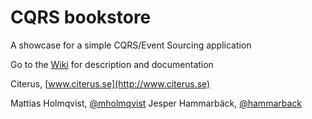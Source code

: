 CQRS bookstore
==============

A showcase for a simple CQRS/Event Sourcing application

Go to the [Wiki](https://github.com/citerus/bookstore-cqrs-example/wiki) for description and documentation


Citerus, [www.citerus.se](http://www.citerus.se)

Mattias Holmqvist, [@mholmqvist](https://twitter.com/m_holmqvist)
Jesper Hammarbäck, [@hammarback](https://twitter.com/hammarback)


